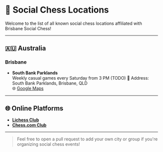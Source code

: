 # 📍 Social Chess Locations

Welcome to the list of all known social chess locations affiliated with Brisbane Social Chess!

---

## 🇦🇺 Australia

### Brisbane
- **South Bank Parklands**  
  Weekly casual games every Saturday from 3 PM (TODO)
  📍 Address: South Bank Parklands, Brisbane, QLD  
  🌐 [Google Maps](https://maps.google.com/TODO_BY_JOHN)

<!-- TODO -->

---

## 🌐 Online Platforms

- **[Lichess Club](https://lichess.org/)**  
- **[Chess.com Club](https://www.chess.com/)**

---

> Feel free to open a pull request to add your own city or group if you're organizing social chess events!
